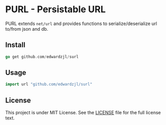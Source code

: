 # PURL - Persistable URL

PURL extends `net/url` and provides functions to serialize/deserialize url to/from json and db.

## Install

```go
go get github.com/edwardzjl/surl
```

## Usage

```go
import url "github.com/edwardzjl/surl"
```

## License

This project is under MIT License. See the [LICENSE](LICENSE) file for the full license text.
